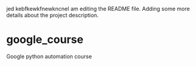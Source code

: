 jed kebfkewkfnewkncneI am editing the README file. Adding some more details about the project description.

# google_course
Google python automation course
